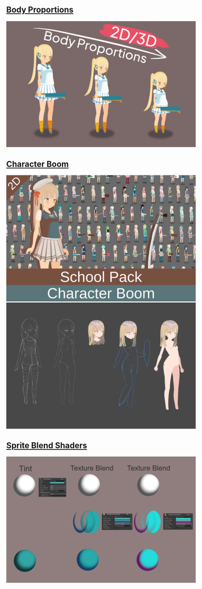 ## [Body Proportions](BodyProportions.md)
[![cover](/assets/img/BodyProportions.png)](BodyProportions.md)

## [Character Boom](CharacterBoom.md)
[![cover](/assets/img/character_boom_cover.png)](CharacterBoom.md)
[![sketch](/assets/img/sketch.png)](CharacterBoom.md)

## [Sprite Blend Shaders](https://assetstore.unity.com/packages/slug/231432?aid=1101lqGVS)
[![Sprite Blend Shaders](/assets/img/TextureBlend2.png)](https://assetstore.unity.com/packages/slug/231432?aid=1101lqGVS)







